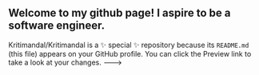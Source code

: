Welcome to my github page! I aspire to be a software engineer. 
--
Kritimandal/Kritimandal is a ✨ special ✨ repository because its `README.md` (this file) appears on your GitHub profile.
You can click the Preview link to take a look at your changes.
--->
